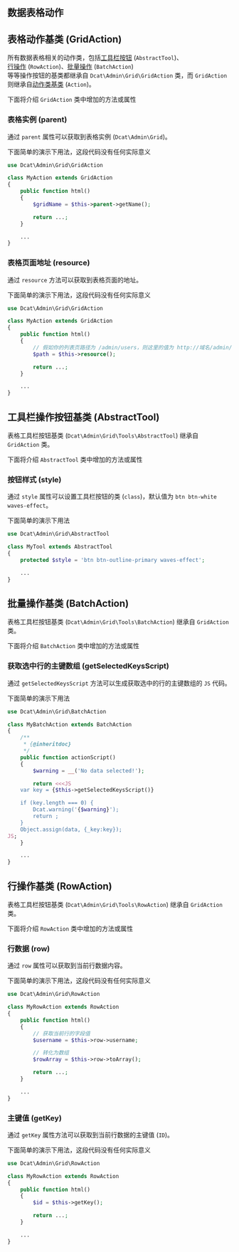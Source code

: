 ## 数据表格动作

## 表格动作基类 (GridAction)

所有数据表格相关的动作类，包括[工具栏按钮](https://learnku.com/docs/dcat-admin/1.x/toolbar/8093) (`AbstractTool`)、  
[行操作](https://learnku.com/docs/dcat-admin/1.x/use-and-extension-of-rows/8092) (`RowAction`)、[批量操作](https://learnku.com/docs/dcat-admin/1.x/toolbar/8093#batch) (`BatchAction`)  
等等操作按钮的基类都继承自 `Dcat\Admin\Grid\GridAction` 类，而 `GridAction` 则继承自[动作类基类](https://learnku.com/docs/dcat-admin/1.x/basic-use/8124) (`Action`)。

下面将介绍 `GridAction` 类中增加的方法或属性

### 表格实例 (parent)

通过 `parent` 属性可以获取到表格实例 (`Dcat\Admin\Grid`)。

下面简单的演示下用法，这段代码没有任何实际意义

```php
use Dcat\Admin\Grid\GridAction

class MyAction extends GridAction
{
    public function html()
    {
        $gridName = $this->parent->getName();

        return ...;
    }

    ...
}
```

### 表格页面地址 (resource)

通过 `resource` 方法可以获取到表格页面的地址。

下面简单的演示下用法，这段代码没有任何实际意义

```php
use Dcat\Admin\Grid\GridAction

class MyAction extends GridAction
{
    public function html()
    {
        // 假如你的列表页路径为 /admin/users，则这里的值为 http://域名/admin/users    
        $path = $this->resource();

        return ...;
    }

    ...
}
```

## 工具栏操作按钮基类 (AbstractTool)

表格工具栏按钮基类 (`Dcat\Admin\Grid\Tools\AbstractTool`) 继承自 `GridAction` 类。

下面将介绍 `AbstractTool` 类中增加的方法或属性

### 按钮样式 (style)

通过 `style` 属性可以设置工具栏按钮的类 (`class`)，默认值为 `btn btn-white waves-effect`。

下面简单的演示下用法

```php
use Dcat\Admin\Grid\AbstractTool

class MyTool extends AbstractTool
{
    protected $style = 'btn btn-outline-primary waves-effect';

    ...
}
```

## 批量操作基类 (BatchAction)

表格工具栏按钮基类 (`Dcat\Admin\Grid\Tools\BatchAction`) 继承自 `GridAction` 类。

下面将介绍 `BatchAction` 类中增加的方法或属性

### 获取选中行的主键数组 (getSelectedKeysScript)

通过 `getSelectedKeysScript` 方法可以生成获取选中的行的主键数组的 `JS` 代码。

下面简单的演示下用法

```php
use Dcat\Admin\Grid\BatchAction

class MyBatchAction extends BatchAction
{
    /**
     * {@inheritdoc}
     */
    public function actionScript()
    {
        $warning = __('No data selected!');

        return <<<JS
    var key = {$this->getSelectedKeysScript()}

    if (key.length === 0) {
        Dcat.warning('{$warning}');
        return ;
    }
    Object.assign(data, {_key:key});
JS;
    }

    ...
}
```

## 行操作基类 (RowAction)

表格工具栏按钮基类 (`Dcat\Admin\Grid\Tools\RowAction`) 继承自 `GridAction` 类。

下面将介绍 `RowAction` 类中增加的方法或属性

### 行数据 (row)

通过 `row` 属性可以获取到当前行数据内容。

下面简单的演示下用法，这段代码没有任何实际意义

```php
use Dcat\Admin\Grid\RowAction

class MyRowAction extends RowAction
{
    public function html()
    {
        // 获取当前行的字段值
        $username = $this->row->username;

        // 转化为数组
        $rowArray = $this->row->toArray();

        return ...;
    }

    ...
}
```

### 主键值 (getKey)

通过 `getKey` 属性方法可以获取到当前行数据的主键值 (`ID`)。

下面简单的演示下用法，这段代码没有任何实际意义

```php
use Dcat\Admin\Grid\RowAction

class MyRowAction extends RowAction
{
    public function html()
    {
        $id = $this->getKey();

        return ...;
    }

    ...
}
```